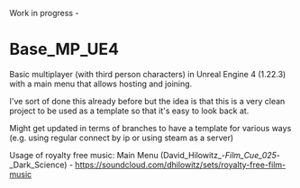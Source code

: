 Work in progress -

<h1>Base_MP_UE4</h1>
Basic multiplayer (with third person characters) in Unreal Engine 4 (1.22.3) with a main menu that allows hosting and joining.


I've sort of done this already before but the idea is that this is a very clean project to be used as a template so that it's easy to look back at.


Might get updated in terms of branches to have a template for various ways (e.g. using regular connect by ip or using steam as a server)




Usage of royalty free music:
Main Menu (David_Hilowitz_-_Film_Cue_025_-_Dark_Science) - https://soundcloud.com/dhilowitz/sets/royalty-free-film-music
